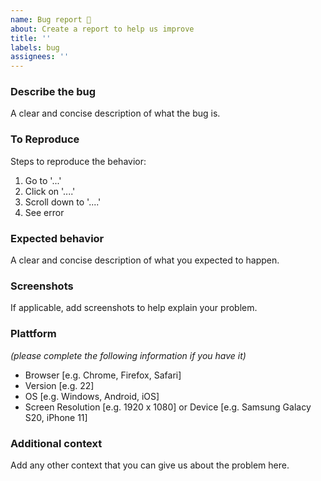 ```yaml
---
name: Bug report 🐞
about: Create a report to help us improve
title: ''
labels: bug
assignees: ''
---
```


### Describe the bug

A clear and concise description of what the bug is.

### To Reproduce

Steps to reproduce the behavior:
1. Go to '...'
2. Click on '....'
3. Scroll down to '....'
4. See error

### Expected behavior

A clear and concise description of what you expected to happen.

### Screenshots

If applicable, add screenshots to help explain your problem.

### Plattform 

_(please complete the following information if you have it)_ 

- Browser [e.g. Chrome, Firefox, Safari]
- Version [e.g. 22]
- OS [e.g. Windows, Android, iOS]
- Screen Resolution [e.g. 1920 x 1080] or Device [e.g. Samsung Galacy S20, iPhone 11]

### Additional context

Add any other context that you can give us about the problem here.